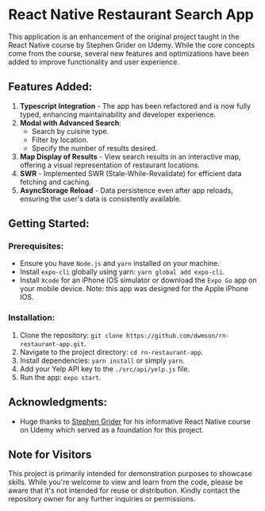 # React Native Restaurant Search App

This application is an enhancement of the original project taught in the React Native course by Stephen Grider on Udemy. While the core concepts come from the course, several new features and optimizations have been added to improve functionality and user experience.

## Features Added:
1. **Typescript Integration** - The app has been refactored and is now fully typed, enhancing maintainability and developer experience.
2. **Modal with Advanced Search**:
   - Search by cuisine type.
   - Filter by location.
   - Specify the number of results desired.
3. **Map Display of Results** - View search results in an interactive map, offering a visual representation of restaurant locations.
4. **SWR** - Implemented SWR (Stale-While-Revalidate) for efficient data fetching and caching.
5. **AsyncStorage Reload** - Data persistence even after app reloads, ensuring the user's data is consistently available.

## Getting Started:

### Prerequisites:
- Ensure you have `Node.js` and `yarn` installed on your machine.
- Install `expo-cli` globally using yarn: `yarn global add expo-cli`.
- Install `Xcode` for an iPhone IOS simulator or download the `Expo Go` app on your mobile device. Note: this app was designed for the Apple iPhone IOS.

### Installation:
1. Clone the repository: `git clone https://github.com/dwmson/rn-restaurant-app.git`.
2. Navigate to the project directory: `cd rn-restaurant-app`.
3. Install dependencies: `yarn install` or simply `yarn`.
4. Add your Yelp API key to the `./src/api/yelp.js` file.
5. Run the app: `expo start`.

## Acknowledgments:
- Huge thanks to [Stephen Grider](https://www.udemy.com/user/sgslo/) for his informative React Native course on Udemy which served as a foundation for this project.

## Note for Visitors

This project is primarily intended for demonstration purposes to showcase skills. While you're welcome to view and learn from the code, please be aware that it's not intended for reuse or distribution. Kindly contact the repository owner for any further inquiries or permissions.
